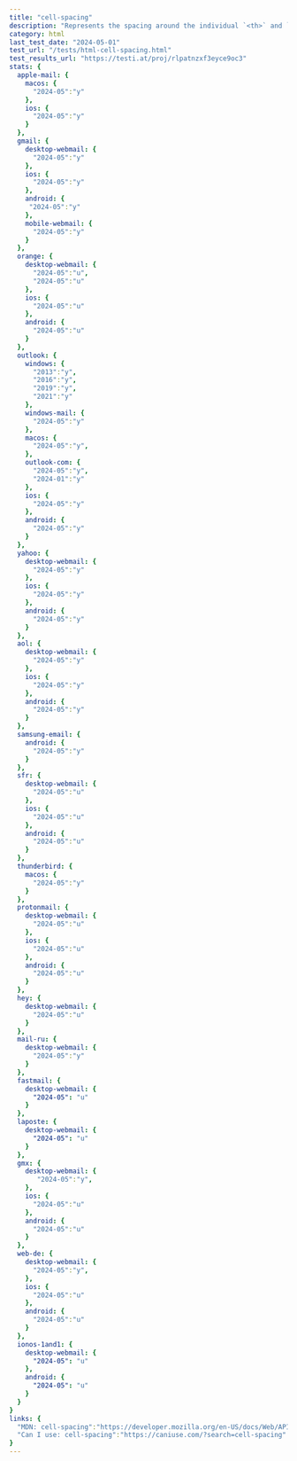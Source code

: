 ```yaml
---
title: "cell-spacing"
description: "Represents the spacing around the individual `<th>` and `<td>` elements"
category: html
last_test_date: "2024-05-01"
test_url: "/tests/html-cell-spacing.html"
test_results_url: "https://testi.at/proj/rlpatnzxf3eyce9oc3"
stats: {
  apple-mail: {
    macos: {
      "2024-05":"y"
    },
    ios: {
      "2024-05":"y"
    }
  },
  gmail: {
    desktop-webmail: {
      "2024-05":"y"
    },
    ios: {
      "2024-05":"y"
    },
    android: {
     "2024-05":"y"
    },
    mobile-webmail: {
      "2024-05":"y"
    }
  },
  orange: {
    desktop-webmail: {
      "2024-05":"u",
      "2024-05":"u"
    },
    ios: {
      "2024-05":"u"
    },
    android: {
      "2024-05":"u"
    }
  },
  outlook: {
    windows: {
      "2013":"y",
      "2016":"y",
      "2019":"y",
      "2021":"y"
    },
    windows-mail: {
      "2024-05":"y"
    },
    macos: {
      "2024-05":"y",
    },
    outlook-com: {
      "2024-05":"y",
      "2024-01":"y"
    },
    ios: {
      "2024-05":"y"
    },
    android: {
      "2024-05":"y"
    }
  },
  yahoo: {
    desktop-webmail: {
      "2024-05":"y"
    },
    ios: {
      "2024-05":"y"
    },
    android: {
      "2024-05":"y"
    }
  },
  aol: {
    desktop-webmail: {
      "2024-05":"y"
    },
    ios: {
      "2024-05":"y"
    },
    android: {
      "2024-05":"y"
    }
  },
  samsung-email: {
    android: {
      "2024-05":"y"
    }
  },
  sfr: {
    desktop-webmail: {
      "2024-05":"u"
    },
    ios: {
      "2024-05":"u"
    },
    android: {
      "2024-05":"u"
    }
  },
  thunderbird: {
    macos: {
      "2024-05":"y"
    }
  },
  protonmail: {
    desktop-webmail: {
      "2024-05":"u"
    },
    ios: {
      "2024-05":"u"
    },
    android: {
      "2024-05":"u"
    }
  },
  hey: {
    desktop-webmail: {
      "2024-05":"u"
    }
  },
  mail-ru: {
    desktop-webmail: {
      "2024-05":"y"
    }
  },
  fastmail: {
    desktop-webmail: {
      "2024-05": "u"
    }
  },
  laposte: {
    desktop-webmail: {
      "2024-05": "u"
    }
  },
  gmx: {
    desktop-webmail: {
       "2024-05":"y",
    },
    ios: {
      "2024-05":"u"
    },
    android: {
      "2024-05":"u"
    }
  },
  web-de: {
    desktop-webmail: {
      "2024-05":"y",
    },
    ios: {
      "2024-05":"u"
    },
    android: {
      "2024-05":"u"
    }
  },
  ionos-1and1: {
    desktop-webmail: {
      "2024-05": "u"
    },
    android: {
      "2024-05": "u"
    }
  }
}
links: {
  "MDN: cell-spacing":"https://developer.mozilla.org/en-US/docs/Web/API/HTMLTableElement/cellSpacing",
  "Can I use: cell-spacing":"https://caniuse.com/?search=cell-spacing"
}
---
```


